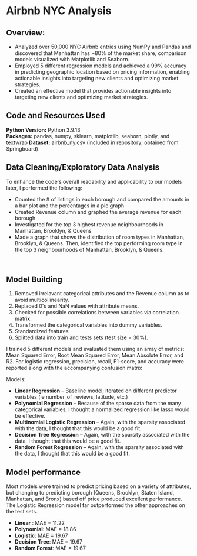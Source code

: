 # Airbnb NYC Analysis

## Overview:
* Analyzed over 50,000 NYC Airbnb entries using NumPy and Pandas and discovered that Manhattan has ~80% of the market share, comparison models visualized with Matplotlib and Seaborn.
* Employed 5 different regression models and achieved a 99% accuracy in predicting geographic location based on pricing information, enabling actionable insights into targeting new clients and optimizing market strategies.
* Created an effective model that provides actionable insights into targeting new clients and optimizing market strategies.

## Code and Resources Used 
**Python Version:** Python 3.9.13  
**Packages:** pandas, numpy, sklearn, matplotlib, seaborn, plotly, and textwrap
**Dataset:** airbnb_ny.csv (included in repository; obtained from Springboard)

## Data Cleaning/Exploratory Data Analysis
To enhance the code's overall readability and applicability to our models later, I performed the following:
*	Counted the # of listings in each borough and compared the amounts in a bar plot and the percentages in a pie graph
*	Created Revenue column and graphed the average revenue for each borough
*	Investigated for the top 3 highest revenue neighbourhoods in Manhattan, Brooklyn, & Queens
*	Made a graph that shows the distribution of room types in Manhattan, Brooklyn, & Queens. Then, identified the top performing room type in the top 3 neighbourhoods of Manhattan, Brooklyn, & Queens.

![]()
![]()
![]()

## Model Building

1. Removed irrelavant categorical attributes and the Revenue column as to avoid multicollinearity.
2. Replaced 0's and NaN values with attribute means.
3. Checked for possible correlations between variables via correlation matrix.
4. Transformed the categorical variables into dummy variables.
5. Standardized features
6. Splitted data into train and tests sets (test size = 30%).   

I trained 5 different models and evaluated them using an array of metrics: Mean Squared Error, Root Mean Squared Error, Mean Absolute Error, and R2. For logistic regression, precision, recall, F1-score, and accuracy were reported along with the accompanying confusion matrix

Models:
*	**Linear Regression** – Baseline model; iterated on different predictor variables (ie number_of_reviews, latitude, etc.)
*	**Polynomial Regression** – Because of the sparse data from the many categorical variables, I thought a normalized regression like lasso would be effective.
*	**Multinomial Logistic Regression** – Again, with the sparsity associated with the data, I thought that this would be a good fit. 
*	**Decision Tree Regression** – Again, with the sparsity associated with the data, I thought that this would be a good fit. 
*	**Random Forest Regression** – Again, with the sparsity associated with the data, I thought that this would be a good fit. 

## Model performance
Most models were trained to predict pricing based on a variety of attributes, but changing to predicting borough (Queens, Brooklyn, Staten Island, Manhattan, and Bronx) based off price produced excellent performance.
The Logistic Regression model far outperformed the other approaches on the test sets.
*	**Linear** : MAE = 11.22
*	**Polynomial**: MAE = 18.86
*	**Logistic**: MAE = 19.67
*	**Decision Tree**: MAE = 19.67
*	**Random Forest**: MAE = 19.67
